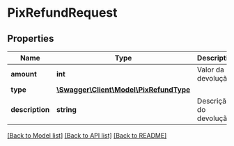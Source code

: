# PixRefundRequest

## Properties
Name | Type | Description | Notes
------------ | ------------- | ------------- | -------------
**amount** | **int** | Valor da devolução | [optional] 
**type** | [**\Swagger\Client\Model\PixRefundType**](PixRefundType.md) |  | [optional] 
**description** | **string** | Descrição do devolução | [optional] 

[[Back to Model list]](../../README.md#documentation-for-models) [[Back to API list]](../../README.md#documentation-for-api-endpoints) [[Back to README]](../../README.md)

